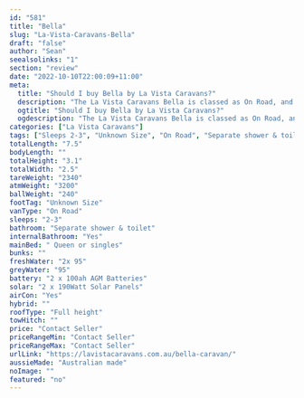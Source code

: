 ```yaml
---
id: "581"
title: "Bella"
slug: "La-Vista-Caravans-Bella"
draft: "false"
author: "Sean"
seealsolinks: "1"
section: "review"
date: "2022-10-10T22:00:09+11:00"
meta:
  title: "Should I buy Bella by La Vista Caravans?"
  description: "The La Vista Caravans Bella is classed as On Road, and sleeps 2-3 people. It is Australian made and comes in at Unknown Size. It generally has Separate shower & toilet."
  ogtitle: "Should I buy Bella by La Vista Caravans?"
  ogdescription: "The La Vista Caravans Bella is classed as On Road, and sleeps 2-3 people. It is Australian made and comes in at Unknown Size. It generally has Separate shower & toilet."
categories: ["La Vista Caravans"]
tags: ["Sleeps 2-3", "Unknown Size", "On Road", "Separate shower & toilet", "Full height", "Price Unknown"]
totalLength: "7.5"
bodyLength: ""
totalHeight: "3.1"
totalWidth: "2.5"
tareWeight: "2340"
atmWeight: "3200"
ballWeight: "240"
footTag: "Unknown Size"
vanType: "On Road"
sleeps: "2-3"
bathroom: "Separate shower & toilet"
internalBathroom: "Yes"
mainBed: " Queen or singles"
bunks: ""
freshWater: "2x 95"
greyWater: "95"
battery: "2 x 100ah AGM Batteries"
solar: "2 x 190Watt Solar Panels"
airCon: "Yes"
hybrid: ""
roofType: "Full height"
towHitch: ""
price: "Contact Seller"
priceRangeMin: "Contact Seller"
priceRangeMax: "Contact Seller"
urlLink: "https://lavistacaravans.com.au/bella-caravan/"
aussieMade: "Australian made"
noImage: ""
featured: "no"
---
```

